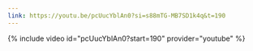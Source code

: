 ```yaml
---
link: https://youtu.be/pcUucYblAn0?si=s88mTG-MB7SD1k4q&t=190
---
```

{% include video id="pcUucYblAn0?start=190" provider="youtube" %}
